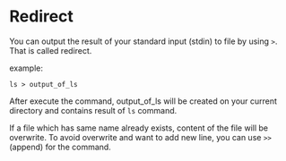 # Redirect

You can output the result of your standard input (stdin) to file by using `>`. That is called redirect.

example:
```
ls > output_of_ls
```

After execute the command, output_of_ls will be created on your current directory and contains result of `ls` command.

If a file which has same name already exists, content of the file will be overwrite.
To avoid overwrite and want to add new line, you can use `>>`(append) for the command.
